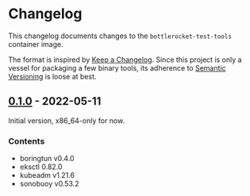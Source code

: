 # Changelog

This changelog documents changes to the `bottlerocket-test-tools` container image.

The format is inspired by [Keep a Changelog](https://keepachangelog.com/en/1.0.0/).
Since this project is only a vessel for packaging a few binary tools, its adherence to
[Semantic Versioning](https://semver.org/spec/v2.0.0.html) is loose at best.

## [0.1.0] - 2022-05-11

Initial version, x86_64-only for now.

### Contents

- boringtun v0.4.0
- eksctl 0.82.0
- kubeadm v1.21.6
- sonobuoy v0.53.2

<!-- example comparison for future releases 
[0.2.0]: https://github.com/bottlerocket-os/bottlerocket-test-system/compare/tools-v0.1.0...tools-v0.2.0 -->
[0.1.0]: https://github.com/bottlerocket-os/bottlerocket-test-system/tree/tools-v0.1.0
